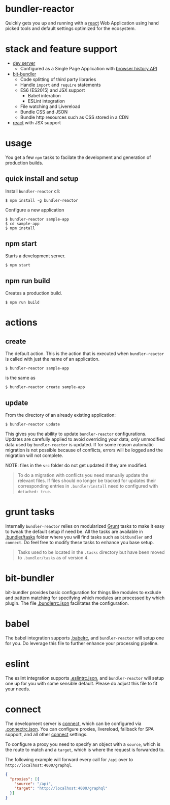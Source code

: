 # bundler-reactor

Quickly gets you up and running with a [react](https://facebook.github.io/react/) Web Application using hand picked tools and default settings optimized for the ecosystem.

# stack and feature support

- [dev server](https://github.com/gruntjs/grunt-contrib-connect)
  - Configured as a Single Page Application with [browser history API](https://github.com/bripkens/connect-history-api-fallback)
- [bit-bundler](https://github.com/MiguelCastillo/bit-bundler)
  - Code splitting of third party libraries
  - Handle `import` and `require` statements
  - ES6 (ES2015) and JSX support
    - Babel interation
    - ESLint integration
  - File watching and Livereload
  - Bundle CSS and JSON
  - Bundle http resources such as CSS stored in a CDN
- [react](https://facebook.github.io/react/) with JSX support


# usage

You get a few `npm` tasks to facilate the development and generation of production builds.


## quick install and setup

Install `bundler-reactor` cli:

```
$ npm install -g bundler-reactor
```

Configure a new application

```
$ bundler-reactor sample-app
$ cd sample-app
$ npm install
```


## npm start

Starts a development server.

```
$ npm start
```


## npm run build

Creates a production build.

```
$ npm run build
```


# actions

## create

The default action. This is the action that is executed when `bundler-reactor` is called with just the name of an application.

```
$ bundler-reactor sample-app
```

is the same as

```
$ bundler-reactor create sample-app
```

## update


From the directory of an already existing application:

```
$ bundler-reactor update
```

This gives you the ability to update `bundler-reactor` configurations. Updates are carefully applied to avoid overriding your data; *only* unmodified data used by `bundler-reactor` is updated. If for some reason automatic migration is not possible because of conflicts, errors will be logged and the migration will not complete.

NOTE: files in the `src` folder do not get updated if they are modified.

> To do a migration with conflicts you need manually update the relevant files. If files should no longer be tracked for updates their corresponding entries in `.bundler/install` need to configured with `detached: true`.


# grunt tasks

Internally `bundler-reactor` relies on modularized [Grunt](http://gruntjs.com/) tasks to make it easy to tweak the default setup if need be. All the tasks are available in [.bundler/tasks](https://github.com/MiguelCastillo/bundler-reactor/tree/master/template/base/.bundler/tasks) folder where you will find tasks such as `bitbundler` and `connect`. Do feel free to modify these tasks to enhance you base setup.

> Tasks used to be located in the `.tasks` directory but have been moved to `.bundler/tasks` as of version 4.

# bit-bundler

bit-bundler provides basic configuration for things like modules to exclude and pattern matching for specifying which modules are processed by which plugin. The file [.bundlerrc.json](https://github.com/MiguelCastillo/bundler-reactor/blob/master/template/base/.bundlerrc.json) facilitates the configuration.

# babel

The babel integration supports [.babelrc](http://babeljs.io/docs/usage/babelrc/), and `bundler-reactor` will setup one for you. Do leverage this file to further enhance your processing pipeline.

# eslint

The eslint integration supports [.eslintrc.json](http://eslint.org/docs/user-guide/configuring#configuration-file-formats), and `bundler-reactor` will setup one up for you with some sensible default. Please do adjust this file to fit your needs.

# connect

The development server is [connect](https://github.com/gruntjs/grunt-contrib-connect), which can be configured via [.connectrc.json](https://github.com/MiguelCastillo/bundler-reactor/blob/master/template/base/.connectrc.json). You can configure proxies, livereload, fallback for SPA support, and all other [connect](https://github.com/gruntjs/grunt-contrib-connect) settings.

To configure a proxy you need to specify an object with a `source`, which is the route to match and a `target`, which is where the request is forwarded to.

The following example will forward every call for `/api` over to `http://localhost:4000/graphql`.

``` json
{
  "proxies": [{
    "source": "/api",
    "target": "http://localhost:4000/graphql"
  }]
}
```
